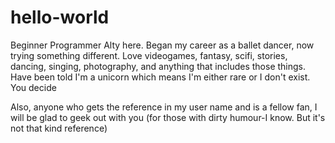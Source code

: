 # hello-world


Beginner Programmer Alty here. Began my career as a ballet dancer, now trying something different. Love videogames, fantasy, scifi, stories, dancing, singing, photography, and anything that includes those things. Have been told I'm a unicorn which means I'm either rare or I don't exist. You decide

Also, anyone who gets the reference in my user name and is a fellow fan, I will be glad to geek out with you (for those with dirty humour-I know. But it's not that kind reference)

